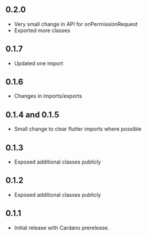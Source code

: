 ## 0.2.0

* Very small change in API for onPermissionRequest
* Exported more classes

## 0.1.7

* Updated one import

## 0.1.6

* Changes in imports/exports

## 0.1.4 and 0.1.5

* Small change to clear flutter imports where possible

## 0.1.3

* Exposed additional classes publicly

## 0.1.2

* Exposed additional classes publicly

## 0.1.1

* Initial release with Cardano prerelease.
